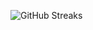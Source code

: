 ![GitHub Streaks](https://github-streaks-mqc9.onrender.com/streak/happilli/image?theme=midnight&cache_bust=1743219439&lang=ja)

